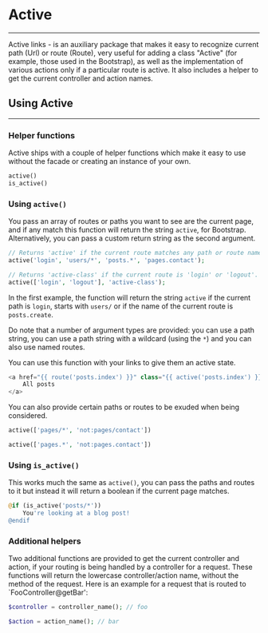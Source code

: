 # Active
----------

Active links - is an auxiliary package that makes it easy to recognize
  current path (Url) or route (Route), very useful for adding a class
  "Active" (for example, those used in the Bootstrap), as well as the implementation of
  various actions only if a particular route is active.
It also includes a helper to get the current controller and action names.

## Using Active
----------
### Helper functions

Active ships with a couple of helper functions which make it easy to use without the facade or creating an instance of your own.

```php
active()
is_active()
```

### Using `active()`

You pass an array of routes or paths you want to see are the current page, and if any match this function will return the string `active`, for Bootstrap. Alternatively, you can pass a custom return string as the second argument.

```php
// Returns 'active' if the current route matches any path or route name.
active('login', 'users/*', 'posts.*', 'pages.contact'); 

// Returns 'active-class' if the current route is 'login' or 'logout'.
active(['login', 'logout'], 'active-class'); 
```

In the first example, the function will return the string `active` if the current path is `login`, starts with `users/` or if the name of the current route is `posts.create`.

Do note that a number of argument types are provided: you can use a path string, you can use a path string with a wildcard (using the `*`) and you can also use named routes.

You can use this function with your links to give them an active state.

```php
<a href="{{ route('posts.index') }}" class="{{ active('posts.index') }}">
    All posts
</a>
```

You can also provide certain paths or routes to be exuded when being considered.

```php
active(['pages/*', 'not:pages/contact'])

active(['pages.*', 'not:pages.contact'])
```

### Using `is_active()`

This works much the same as `active()`, you can pass the paths and routes to it but instead it will return a boolean if the current page matches. 

```php
@if (is_active('posts/*'))
    You're looking at a blog post!
@endif
```

### Additional helpers

Two additional functions are provided to get the current controller and action, if your routing is being handled by a controller for a request. These functions will return the lowercase controller/action name, without the method of the request. Here is an example for a request that is routed to `FooController@getBar':

```php
$controller = controller_name(); // foo

$action = action_name(); // bar
```

